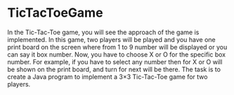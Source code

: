# TicTacToeGame
In the Tic-Tac-Toe game, you will see the approach of the game is implemented. 
In this game, two players will be played and you have one print board on the screen where from 1 to 9 number will be displayed or you can say it box number.
Now, you have to choose X or O for the specific box number.
For example, if you have to select any number then for X or O will be shown on the print board, and turn for next will be there. 
The task is to create a Java program to implement a 3×3 Tic-Tac-Toe game for two players.
